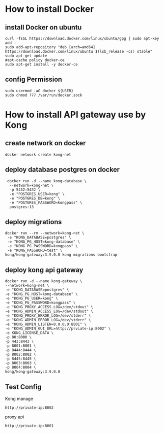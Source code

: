 
# How to install Docker

## install Docker on ubuntu
```
curl -fsSL https://download.docker.com/linux/ubuntu/gpg | sudo apt-key add -
sudo add-apt-repository "deb [arch=amd64] https://download.docker.com/linux/ubuntu $(lsb_release -cs) stable"
sudo apt-get update
#apt-cache policy docker-ce
sudo apt-get install -y docker-ce
```

## config Permission 
```
sudo usermod -aG docker ${USER}
sudo chmod 777 /var/run/docker.sock
```


# How to install API gateway use by Kong

## create network on docker 
```
docker network create kong-net
```

## deploy database postgres on docker
```
 docker run -d --name kong-database \
  --network=kong-net \
  -p 5432:5432 \
  -e "POSTGRES_USER=kong" \
  -e "POSTGRES_DB=kong" \
  -e "POSTGRES_PASSWORD=kongpass" \
  postgres:13
```

## deploy migrations
```
docker run --rm --network=kong-net \
 -e "KONG_DATABASE=postgres" \
 -e "KONG_PG_HOST=kong-database" \
 -e "KONG_PG_PASSWORD=kongpass" \
 -e "KONG_PASSWORD=test" \
kong/kong-gateway:3.9.0.0 kong migrations bootstrap
```

## deploy kong api gateway
```
docker run -d --name kong-gateway \
--network=kong-net \
-e "KONG_DATABASE=postgres" \
-e "KONG_PG_HOST=kong-database" \
-e "KONG_PG_USER=kong" \
-e "KONG_PG_PASSWORD=kongpass" \
-e "KONG_PROXY_ACCESS_LOG=/dev/stdout" \
-e "KONG_ADMIN_ACCESS_LOG=/dev/stdout" \
-e "KONG_PROXY_ERROR_LOG=/dev/stderr" \
-e "KONG_ADMIN_ERROR_LOG=/dev/stderr" \
-e "KONG_ADMIN_LISTEN=0.0.0.0:8001" \
-e "KONG_ADMIN_GUI_URL=http://prviate-ip:8002" \
-e KONG_LICENSE_DATA \
-p 80:8000 \
-p 443:8443 \
-p 8001:8001 \
-p 8444:8444 \
-p 8002:8002 \
-p 8445:8445 \
-p 8003:8003 \
-p 8004:8004 \
kong/kong-gateway:3.9.0.0
```

## Test Config

Kong manage
```
http://private-ip:8002
```

proxy api
```
http://private-ip:8001
```